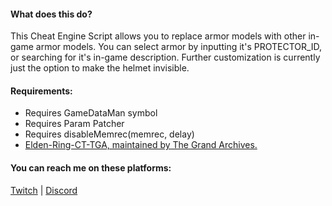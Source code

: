 #### What does this do?
This Cheat Engine Script allows you to replace armor models with other in-game armor models.
You can select armor by inputting it's PROTECTOR_ID, or searching for it's in-game description.
Further customization is currently just the option to make the helmet invisible.


#### Requirements:
- Requires GameDataMan symbol
- Requires Param Patcher 
- Requires disableMemrec(memrec, delay)
- [Elden-Ring-CT-TGA, maintained by The Grand Archives.](https://github.com/The-Grand-Archives/Elden-Ring-CT-TGA/releases/tag/v1.10.1)


#### You can reach me on these platforms:
[Twitch](https://www.twitch.tv/indurabeast) | [Discord](https://discordapp.com/users/329992368084484097)
